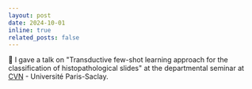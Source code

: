 ```yaml
---
layout: post
date: 2024-10-01
inline: true
related_posts: false
---
```


💬 I gave a talk on "Transductive few-shot learning approach for the classification of histopathological slides" at the departmental seminar at [CVN](https://cvn.centralesupelec.fr) - Université Paris-Saclay.
